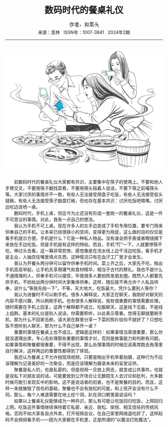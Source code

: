 # <center>数码时代的餐桌礼仪</center>

<div align=center><img src="https://raw.githubusercontent.com/leaguecn/magazines/main/img_authors/%25d7%25f7%25d5%25df%25a3%25ba%25ba%25cd%25b2%25cb%25cd%25b7.jpg"></div>

<center>来源：意林   ISSN号：1007-3841   2024年2期</center>

* * *

<br>![](https://raw.githubusercontent.com/leaguecn/magazines/main/img/yili20240244-1-l.jpg)

  
<br>　　前数码时代的餐桌礼仪大家都有共识，主要集中在筷子的使用上。不要和他人手臂交叉，不要用筷子翻找菜肴，不要用筷头指着人说话，不要下筷之前嘬筷头等。大家讨厌的事情并不一致，有些人无法接受用盘子吃饭，有些人无法接受低头就碗，有些人无法接受筷子敲盘打碗，但也存在基本共识：讨厌吃饭吧嗒嘴，讨厌边吃边说喷一桌。  
　　数码时代，手机上桌，但迄今为止还没有形成一套统一的餐桌礼仪，这是一件不可思议的事情。对此，我有一点自己的想法。  
　　我认为手机不可上桌。现在许多人的左手边变成了手机专用位置，要专门用来供奉自己的手机。让本来已经很狭小的空间，变得更为局促，这么做的目的仅仅是看手机提示方便。手机是什么？它是一种私人物品。没有谁会把手表或者眼镜摘下来放在手边吃饭，但是手机就有这样的特权。而且，手机“叮”一下，人就要停筷不吃，伸过头去看，这一幕非常悲惨。感觉像是在流水线上边干活边吃饭，看手机才是主业，人抽空往嘴里填点东西，这种情况只有在血汗工厂里才会发生。  
　　我认为开餐头两分钟可以留作供奉手机时间。菜上齐之后，大家先不吃，掏出手机高高举起，让手机先享用镬气和食材精华，相当于古代的祭礼。我也不是什么不通情理的人，供奉手机可以接受，毕竟很多人要拍照发朋友圈。既然人人都要先供手机，不妨给出两分钟时间大家集体供奉。这样，随后就不再允许个人私自供奉，说什么“等我先拍一下”。不等，天大地大，吃饭最大，凭什么要别人等你？  
　　我认为进餐时不可以刷手机。很多人解释说，大家正在聊天，我刚好对聊天的内容不感兴趣，所以刷刷手机。也有很多人解释说，我有很重要的事情需要处理，随时需要在手机上回复。这两个解释都不成立，吃飯聊天，这是线下见面，不是线上组群。基本的礼仪是别人说话，你需要聆听，以此表示尊重。觉得无聊就要刷手机，那为什么不回家去刷，请大家在群里分享一下菜的照片给你不就好了？只想吃饭不想听别人聊天，那为什么不自己单开一桌？  
　　重要的事情在餐桌上也不成立。逻辑是这样的：如果事情当真很重要，那么你就没道理出席，专心去处理那些重要的事情才对，否则是做事能力和判断有问题。如果事情和聚餐都很重要，不得不出现，那么处理事情的时候应该离席跑去角落里自行解决，这样两边的重要性都得到了体现。  
　　我还认为餐桌上不允许拍现场视频，只要是掏出手机举着拍摄，这种行为不应该理解为记录美好的一次聚会，而是应该理解为摄录未来的呈堂证供。  
　　聚餐是私人的，也是私密的，但是视频一旦放上网去，就变成公共事件。也就是说私下对朋友说的话，可能要放到公开场合让无数陌生人去讨论和批判，大多数时候可能引发现实中的影响。这不是说话者的初衷，也不是聚餐的目的。而且，这样一来就摧毁了信任的基础，聚餐也不会有放松的可能，和上班开会没有什么不同。那么，每个人难道需要在地上挖个洞，趴在洞口朝里面说话吗？  
　　如果以上餐桌礼仪能够成为一种共识，那么有可能让吃饭回归吃饭，上网回归上网，吃饭这件事情继续保持着它私密、亲近、放松、愉悦、相互信任的传统风格。否则不如大家各自点外卖，打开视频会议，在自己家里网络遥吃好了，这样起码不会频频看手机——因为大家都在手机里，正是所谓的“以魔法打败魔法”。
